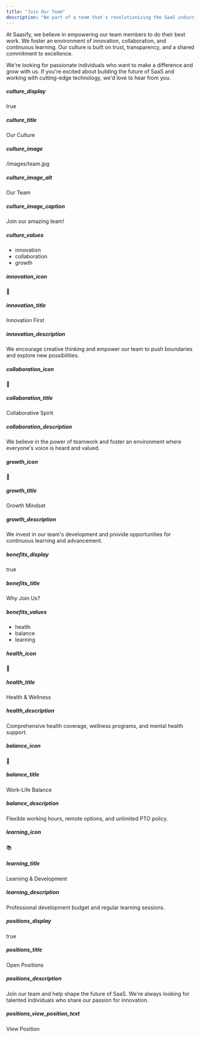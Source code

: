```yaml
---
title: "Join Our Team"
description: "Be part of a team that's revolutionizing the SaaS industry with innovative solutions and a people-first culture."
---
```


At Saasify, we believe in empowering our team members to do their best work. We foster an environment of innovation, collaboration, and continuous learning. Our culture is built on trust, transparency, and a shared commitment to excellence.

We're looking for passionate individuals who want to make a difference and grow with us. If you're excited about building the future of SaaS and working with cutting-edge technology, we'd love to hear from you.

##### culture_display

true

##### culture_title

Our Culture

##### culture_image

/images/team.jpg

##### culture_image_alt

Our Team

##### culture_image_caption

Join our amazing team!

##### culture_values

- innovation
- collaboration
- growth

##### innovation_icon

🌟

##### innovation_title

Innovation First

##### innovation_description

We encourage creative thinking and empower our team to push boundaries and explore new possibilities.

##### collaboration_icon

🤝

##### collaboration_title

Collaborative Spirit

##### collaboration_description

We believe in the power of teamwork and foster an environment where everyone's voice is heard and valued.

##### growth_icon

🌱

##### growth_title

Growth Mindset

##### growth_description

We invest in our team's development and provide opportunities for continuous learning and advancement.

##### benefits_display

true

##### benefits_title

Why Join Us?

##### benefits_values

- health
- balance
- learning


##### health_icon

💪

##### health_title

Health & Wellness

##### health_description

Comprehensive health coverage, wellness programs, and mental health support.

##### balance_icon

🎯

##### balance_title

Work-Life Balance

##### balance_description

Flexible working hours, remote options, and unlimited PTO policy.

##### learning_icon

📚

##### learning_title

Learning & Development

##### learning_description

Professional development budget and regular learning sessions.

##### positions_display

true

##### positions_title

Open Positions

##### positions_description

Join our team and help shape the future of SaaS. 
We're always looking for talented individuals who share our passion for innovation.

##### positions_view_position_text

View Position
